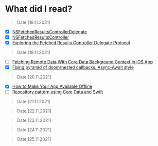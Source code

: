 # **What did I read?**

> Date [18.11.2021]

- [x] [NSFetchedResultsControllerDelegate](https://developer.apple.com/documentation/coredata/nsfetchedresultscontrollerdelegate)
- [x] [NSFetchedResultsController](https://developer.apple.com/documentation/coredata/nsfetchedresultscontroller)
- [x] [Exploring the Fetched Results Controller Delegate Protocol](https://cocoacasts.com/exploring-the-fetched-results-controller-delegate-protocol/)

> Date [19.11.2021]

- [ ] [Fetching Remote Data With Core Data Background Context in iOS App](https://medium.com/swift2go/fetching-remote-data-with-core-data-background-context-in-ios-app-224dad15ef6c)
- [x] [Fixing pyramid of doom/nested callbacks, Async-Await style](https://swiftlyanand.medium.com/fixing-pyramid-of-doom-nested-callbacks-async-await-style-50fcaadf7024)

> Date [20.11.2021]

- [x] [How to Make Your App Available Offline](https://yalantis.com/blog/offline-mode-application/)
- [ ] [Repository pattern using Core Data and Swift](https://www.userdesk.io/blog/repository-pattern-using-core-data-and-swift/)

> Date [21.11.2021]

> Date [22.11.2021]

> Date [23.11.2021]

> Date [24.11.2021]

> Date [25.11.2021]
